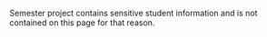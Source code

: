 Semester project contains sensitive student information and is not contained on this page for that reason.